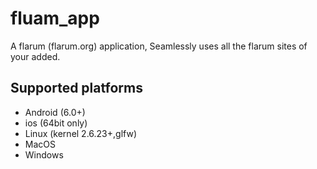 # fluam_app

A flarum (flarum.org) application, Seamlessly uses all the flarum sites of your added.

## Supported platforms
* Android (6.0+)
* ios (64bit only)
* Linux (kernel 2.6.23+,glfw)
* MacOS
* Windows